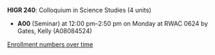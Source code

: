 **HIGR 240**: Colloquium in Science Studies (4 units)

- **A00** (Seminar) at 12:00 pm–2:50 pm on Monday at RWAC 0624 by Gates, Kelly (A08084524)

[Enrollment numbers over time](./HIGR240.tsv)
